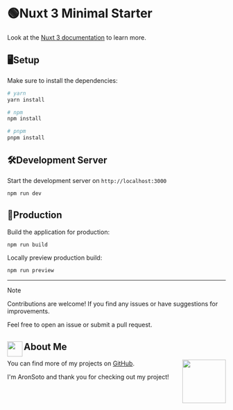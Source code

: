 # 🟢Nuxt 3 Minimal Starter

Look at the [Nuxt 3 documentation](https://nuxt.com/docs/getting-started/introduction) to learn more.

## 🖥️Setup

Make sure to install the dependencies:

```bash
# yarn
yarn install

# npm
npm install

# pnpm
pnpm install
```

## 🛠️Development Server

Start the development server on `http://localhost:3000`

```bash
npm run dev
```

## 🚀Production

Build the application for production:

```bash
npm run build
```

Locally preview production build:

```bash
npm run preview
```

<hr>

> [!NOTE]
> Contributions are welcome! If you find any issues or have suggestions for improvements.
>
> Feel free to open an issue or submit a pull request.

## <img src="https://i.pinimg.com/originals/9d/d1/a0/9dd1a0c90caa865e3718947e2b91d35e.gif" width="35" align="left">About Me

You can find more of my projects on [GitHub](https://github.com/AronSoto).
<img src="https://media.tenor.com/Poq4-7SmZsMAAAAi/minecraft-minecraft-axolotl.gif" align = "right" width="100">

I'm AronSoto and thank you for checking out my project!
